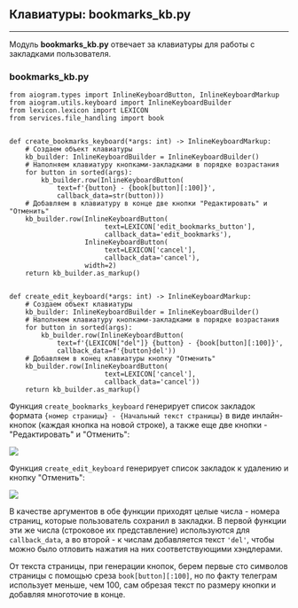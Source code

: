 ## Клавиатуры: bookmarks_kb.py
----------------------------

Модуль **bookmarks\_kb.py** отвечает за клавиатуры для работы с закладками пользователя.

### bookmarks\_kb.py

    from aiogram.types import InlineKeyboardButton, InlineKeyboardMarkup
    from aiogram.utils.keyboard import InlineKeyboardBuilder
    from lexicon.lexicon import LEXICON
    from services.file_handling import book
    
    
    def create_bookmarks_keyboard(*args: int) -> InlineKeyboardMarkup:
        # Создаем объект клавиатуры
        kb_builder: InlineKeyboardBuilder = InlineKeyboardBuilder()
        # Наполняем клавиатуру кнопками-закладками в порядке возрастания
        for button in sorted(args):
            kb_builder.row(InlineKeyboardButton(
                text=f'{button} - {book[button][:100]}',
                callback_data=str(button)))
        # Добавляем в клавиатуру в конце две кнопки "Редактировать" и "Отменить"
        kb_builder.row(InlineKeyboardButton(
                            text=LEXICON['edit_bookmarks_button'],
                            callback_data='edit_bookmarks'),
                       InlineKeyboardButton(
                            text=LEXICON['cancel'],
                            callback_data='cancel'),
                       width=2)
        return kb_builder.as_markup()
    
    
    def create_edit_keyboard(*args: int) -> InlineKeyboardMarkup:
        # Создаем объект клавиатуры
        kb_builder: InlineKeyboardBuilder = InlineKeyboardBuilder()
        # Наполняем клавиатуру кнопками-закладками в порядке возрастания
        for button in sorted(args):
            kb_builder.row(InlineKeyboardButton(
                text=f'{LEXICON["del"]} {button} - {book[button][:100]}',
                callback_data=f'{button}del'))
        # Добавляем в конец клавиатуры кнопку "Отменить"
        kb_builder.row(InlineKeyboardButton(
                            text=LEXICON['cancel'],
                            callback_data='cancel'))
        return kb_builder.as_markup()

Функция `create_bookmarks_keyboard` генерирует список закладок формата `{номер страницы} - {Начальный текст страницы}` в виде инлайн-кнопок (каждая кнопка на новой строке), а также еще две кнопки - "Редактировать" и "Отменить":

![](https://ucarecdn.com/3d589b8d-6e3c-4d16-a0e1-bd36d460dd46/-/preview/-/enhance/79/)

Функция `create_edit_keyboard` генерирует список закладок к удалению и кнопку "Отменить":

![](https://ucarecdn.com/bcd9f562-2ee4-4191-9bcb-840e4c463657/-/preview/-/enhance/81/)

В качестве аргументов в обе функции приходят целые числа - номера страниц, которые пользователь сохранил в закладки. В первой функции эти же числа (строковое их представление) используются для `callback_data`, а во второй - к числам добавляется текст `'del'`, чтобы можно было отловить нажатия на них соответствующими хэндлерами.

От текста страницы, при генерации кнопок, берем первые сто символов страницы с помощью среза `book[button][:100]`, но по факту телеграм использует меньше, чем 100, сам обрезая текст по размеру кнопки и добавляя многоточие в конце.